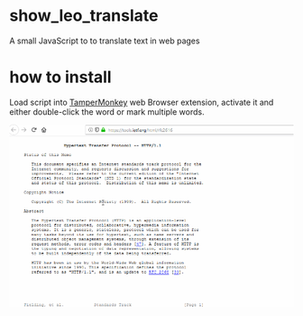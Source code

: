 # show_leo_translate
A small JavaScript to to translate text in web pages

# how to install

Load script into [TamperMonkey](https://www.tampermonkey.net/) web Browser extension, activate it and either double-click the word or mark multiple words.

![Selecting words](https://github.com/freeella/show_leo_translate/raw/master/LEO_plugin.gif "Selecting words")


